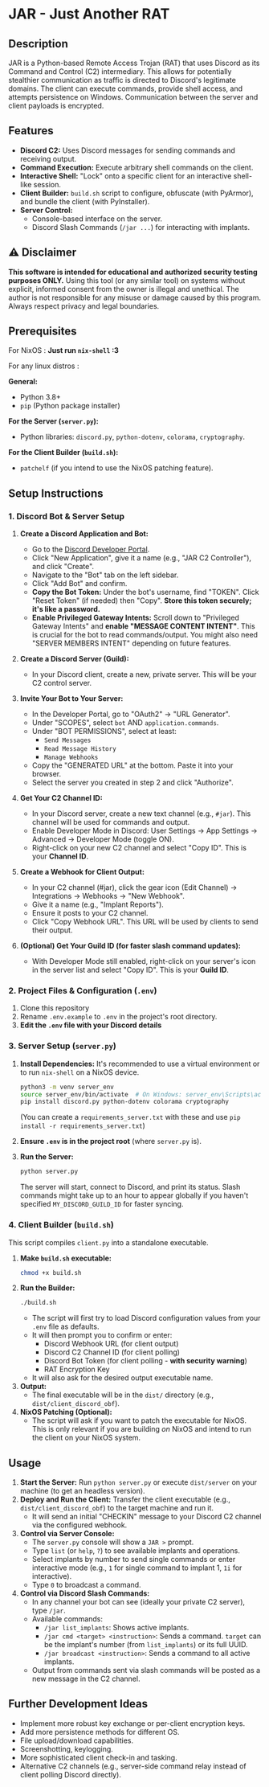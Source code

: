 # JAR - Just Another RAT

## Description

JAR is a Python-based Remote Access Trojan (RAT) that uses Discord as its Command and Control (C2) intermediary. This allows for potentially stealthier communication as traffic is directed to Discord's legitimate domains. The client can execute commands, provide shell access, and attempts persistence on Windows. Communication between the server and client payloads is encrypted.

## Features

* **Discord C2:** Uses Discord messages for sending commands and receiving output.
* **Command Execution:** Execute arbitrary shell commands on the client.
* **Interactive Shell:** "Lock" onto a specific client for an interactive shell-like session.
* **Client Builder:** `build.sh` script to configure, obfuscate (with PyArmor), and bundle the client (with PyInstaller).
* **Server Control:**
    * Console-based interface on the server.
    * Discord Slash Commands (`/jar ...`) for interacting with implants.

## ⚠️ Disclaimer

**This software is intended for educational and authorized security testing purposes ONLY.** Using this tool (or any similar tool) on systems without explicit, informed consent from the owner is illegal and unethical. The author is not responsible for any misuse or damage caused by this program. Always respect privacy and legal boundaries.

## Prerequisites

For NixOS :
**Just run `nix-shell` :3**

For any linux distros :

**General:**
* Python 3.8+
* `pip` (Python package installer)

**For the Server (`server.py`):**
* Python libraries: `discord.py`, `python-dotenv`, `colorama`, `cryptography`.

**For the Client Builder (`build.sh`):**
* `patchelf` (if you intend to use the NixOS patching feature).

## Setup Instructions

### 1. Discord Bot & Server Setup

1.  **Create a Discord Application and Bot:**
    * Go to the [Discord Developer Portal](https://discord.com/developers/applications).
    * Click "New Application", give it a name (e.g., "JAR C2 Controller"), and click "Create".
    * Navigate to the "Bot" tab on the left sidebar.
    * Click "Add Bot" and confirm.
    * **Copy the Bot Token:** Under the bot's username, find "TOKEN". Click "Reset Token" (if needed) then "Copy". **Store this token securely; it's like a password.**
    * **Enable Privileged Gateway Intents:** Scroll down to "Privileged Gateway Intents" and **enable "MESSAGE CONTENT INTENT"**. This is crucial for the bot to read commands/output. You might also need "SERVER MEMBERS INTENT" depending on future features.

2.  **Create a Discord Server (Guild):**
    * In your Discord client, create a new, private server. This will be your C2 control server.

3.  **Invite Your Bot to Your Server:**
    * In the Developer Portal, go to "OAuth2" -> "URL Generator".
    * Under "SCOPES", select `bot` AND `application.commands`.
    * Under "BOT PERMISSIONS", select at least:
        * `Send Messages`
        * `Read Message History`
        * `Manage Webhooks`
    * Copy the "GENERATED URL" at the bottom. Paste it into your browser.
    * Select the server you created in step 2 and click "Authorize".

4.  **Get Your C2 Channel ID:**
    * In your Discord server, create a new text channel (e.g., `#jar`). This channel will be used for commands and output.
    * Enable Developer Mode in Discord: User Settings -> App Settings -> Advanced -> Developer Mode (toggle ON).
    * Right-click on your new C2 channel and select "Copy ID". This is your **Channel ID**.

5.  **Create a Webhook for Client Output:**
    * In your C2 channel (#jar), click the gear icon (Edit Channel) -> Integrations -> Webhooks -> "New Webhook".
    * Give it a name (e.g., "Implant Reports").
    * Ensure it posts to your C2 channel.
    * Click "Copy Webhook URL". This URL will be used by clients to send their output.

6.  **(Optional) Get Your Guild ID (for faster slash command updates):**
    * With Developer Mode still enabled, right-click on your server's icon in the server list and select "Copy ID". This is your **Guild ID**.

### 2. Project Files & Configuration (`.env`)

1.  Clone this repository
2.  Rename `.env.example` to `.env` in the project's root directory.
3.  **Edit the `.env` file with your Discord details**

### 3. Server Setup (`server.py`)

1.  **Install Dependencies:**
    It's recommended to use a virtual environment or to run `nix-shell` on a NixOS device.
    ```bash
    python3 -m venv server_env
    source server_env/bin/activate  # On Windows: server_env\Scripts\activate
    pip install discord.py python-dotenv colorama cryptography
    ```
    (You can create a `requirements_server.txt` with these and use `pip install -r requirements_server.txt`)

2.  **Ensure `.env` is in the project root** (where `server.py` is).

3.  **Run the Server:**
    ```bash
    python server.py
    ```
    The server will start, connect to Discord, and print its status. Slash commands might take up to an hour to appear globally if you haven't specified `MY_DISCORD_GUILD_ID` for faster syncing.

### 4. Client Builder (`build.sh`)

This script compiles `client.py` into a standalone executable.

1.  **Make `build.sh` executable:**
    ```bash
    chmod +x build.sh
    ```
2.  **Run the Builder:**
    ```bash
    ./build.sh
    ```
    * The script will first try to load Discord configuration values from your `.env` file as defaults.
    * It will then prompt you to confirm or enter:
        * Discord Webhook URL (for client output)
        * Discord C2 Channel ID (for client polling)
        * Discord Bot Token (for client polling - **with security warning**)
        * RAT Encryption Key
    * It will also ask for the desired output executable name.
3.  **Output:**
    * The final executable will be in the `dist/` directory (e.g., `dist/client_discord_obf`).
4.  **NixOS Patching (Optional):**
    * The script will ask if you want to patch the executable for NixOS. This is only relevant if you are building *on* NixOS and intend to run the client on your NixOS system.

## Usage

1.  **Start the Server:** Run `python server.py` or execute `dist/server` on your machine (to get an headless version).
2.  **Deploy and Run the Client:** Transfer the client executable (e.g., `dist/client_discord_obf`) to the target machine and run it.
    * It will send an initial "CHECKIN" message to your Discord C2 channel via the configured webhook.
3.  **Control via Server Console:**
    * The `server.py` console will show a `JAR >` prompt.
    * Type `list` (or `help`, `?`) to see available implants and operations.
    * Select implants by number to send single commands or enter interactive mode (e.g., `1` for single command to implant 1, `1i` for interactive).
    * Type `0` to broadcast a command.
4.  **Control via Discord Slash Commands:**
    * In any channel your bot can see (ideally your private C2 server), type `/jar`.
    * Available commands:
        * `/jar list_implants`: Shows active implants.
        * `/jar cmd <target> <instruction>`: Sends a command. `target` can be the implant's number (from `list_implants`) or its full UUID.
        * `/jar broadcast <instruction>`: Sends a command to all active implants.
    * Output from commands sent via slash commands will be posted as a new message in the C2 channel.

## Further Development Ideas

* Implement more robust key exchange or per-client encryption keys.
* Add more persistence methods for different OS.
* File upload/download capabilities.
* Screenshotting, keylogging.
* More sophisticated client check-in and tasking.
* Alternative C2 channels (e.g., server-side command relay instead of client polling Discord directly).
